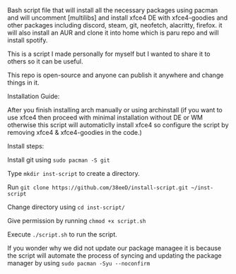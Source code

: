Bash script file that will install all the necessary packages using pacman and will uncomment [multilibs] and install xfce4 DE with xfce4-goodies and other packages including discord, steam, git, neofetch, alacritty, firefox.
it will also install an AUR and clone it into home which is paru repo and will install spotify.


This is a script I made personally for myself but I wanted to share it to others so it can be useful.

This repo is open-source and anyone can publish it anywhere and change things in it.

Installation Guide:

After you finish installing arch manually or using archinstall (if you want to use xfce4 then proceed with minimal installation without DE or WM otherwise this script will automaticlly install xfce4 so configure the script by removing xfce4 & xfce4-goodies in the code.)

Install steps:

Install git using `sudo pacman -S git`

Type `mkdir inst-script` to create a directory.

Run `git clone https://github.com/38eeD/install-script.git ~/inst-script`

Change directory using `cd inst-script/`

Give permission by running `chmod +x script.sh`

Execute `./script.sh` to run the script.



If you wonder why we did not update our package managee it is because the script will automate the process of syncing and updating the package manager by using `sudo pacman -Syu --noconfirm`
